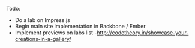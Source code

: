 Todo:

* Do a lab on Impress.js
* Begin main site implementation in Backbone / Ember
* Implement previews on labs list -http://codetheory.in/showcase-your-creations-in-a-gallery/
